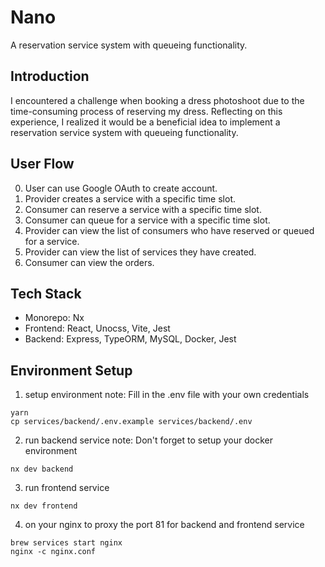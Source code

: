 # Nano
A reservation service system with queueing functionality. 

## Introduction
I encountered a challenge when booking a dress photoshoot due to the time-consuming process of reserving my dress. Reflecting on this experience, I realized it would be a beneficial idea to implement a reservation service system with queueing functionality.

## User Flow
0. User can use Google OAuth to create account.
1. Provider creates a service with a specific time slot.
2. Consumer can reserve a service with a specific time slot.
3. Consumer can queue for a service with a specific time slot.
4. Provider can view the list of consumers who have reserved or queued for a service.
5. Provider can view the list of services they have created.
4. Consumer can view the orders.

## Tech Stack
- Monorepo: Nx
- Frontend: React, Unocss, Vite, Jest 
- Backend: Express, TypeORM, MySQL, Docker, Jest


## Environment Setup
1. setup environment
note: Fill in the .env file with your own credentials
```
yarn 
cp services/backend/.env.example services/backend/.env
```

2. run backend service
note: Don't forget to setup your docker environment
```
nx dev backend
```

3. run frontend service
```
nx dev frontend
```

4. on your nginx to proxy the port 81 for backend and frontend service
```
brew services start nginx
nginx -c nginx.conf
```
